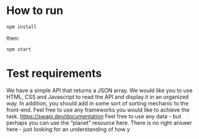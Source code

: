 # How to run

```npm install```

then:

```npm start```


# Test requirements

We have a simple API that returns a JSON array. We would like you to use HTML, CSS and
Javascript to read the API and display it in an organized way. In addition, you should add in
some sort of sorting mechanic to the front-end. Feel free to use any frameworks you would like
to achieve the task.
https://swapi.dev/documentation
Feel free to use any data - but perhaps you can use the “planet” resource here.
There is no right answer here - just looking for an understanding of how y